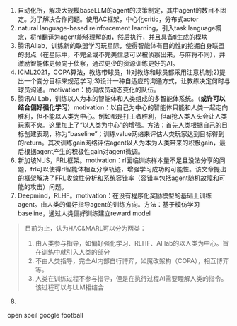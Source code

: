 1. 自动化所，解决大规模baseLLM的agent的决策制定，其中agent的数目不固定。为了解决合作问题。使用AC框架，中心化critic，分布式actor
2. natural language-based reinforcement learning，引入task language概念，将nl翻译为agent能够理解的tl，然后执行，并且具备tl生成的模块
3. 腾讯AIlab，训练新的联盟学习玩星际，使得智能体有目的性的挖掘自身联盟的弱点（在星际中，不完全或不完美信息可以被侦察出来，与麻将不同），并激励智能体更倾向于侦察，通过更少的资源训练更好的AI。
4. ICML2021，COPA算法，教练带球员，1)对教练和球员都采用注意机制;2)提出一个变分目标来规范学习;3)设计一种自适应的沟通方式，让教练决定何时与球员沟通。motivation：协调成员动态变化的队伍。
5. 腾讯AI Lab，训练以人为本的智能体和人类组成的多智能体系统。（**或许可以结合偏好强化学习**）motivation：以自己为中心的智能体只能和人类一起走向胜利，但不能以人类为中心。例如都是打王者胜利，但ai抢人类人头会让人类玩家不爽。这里加上了“以人类为中心”的增强。方法：首先人类根据自己的目标创建表现，称为“baseline”；训练value网络来评估人类玩家达到目标得到的return。其次训练gain网络评估agent以人为本为人类带来的积极gain，最后根据agent产生的积极性gain对agent微调。
6. 新加坡NUS，FRL框架。motivation：rl面临训练样本量不足且没法分享的问题，frl可以使得rl智能体相互分享轨迹，增强学习成功的可能性。该文章提出的框架解决了FRL收敛性分析和系统容错率（容错率包括agent随机故障和可能的攻击）问题。
7. Deepmind，RLHF。motivation：在没有程序化奖励模型的基础上训练agent。由人类的偏好指导agent的训练方向。方法：基于模仿学习baseline，通过人类偏好训练建立reward model

> 目前为止，认为HAC&MARL可以分为两类：
>
> 1. 由人类参与指导，如偏好强化学习、RLHF、AI lab的以人类为中心。旨在训练中就引入人类的部分
> 2. 不由人类指导，完全AI内部自行博弈，如魔改架构（COPA），相互博弈等。
> 3. 人类在训练过程不参与指导，但是在执行过程AI需要理解人类的指令。该过程可以与LLM相结合

8. 

open speil google football